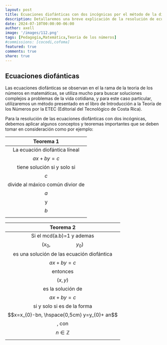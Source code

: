 ```yaml
---
layout: post
title: Ecuaciones diofánticas con dos incógnicas por el método de la división euclideana
description: Detallaremos una breve explicación de la resolución de ecuaciones diofánticas con dos incógnitas
date: 2024-07-10T00:00:00-06:00
author: axell
image: '/images/112.png'
tags: [Pedagogía,Matemática,Teoria de los números]
#commissions: [cocodi,cofoma]
featured: true
comments: true
share: true
---
```

## Ecuaciones diofánticas

Las ecuaciones diofánticas se observan en el la rama de la teoria de los números en matemáticas, se utiliza mucho para buscar soluciones complejos a problemas de la vida cotidiana, y para este caso particular, utilizaremos un método presentado en el libro de Introducción a la Teoría de los Números por la ETEC (Editorial del Tecnológico de Costa Rica). 

Para la resolución de las ecuaciones diofánticas con dos incógnicas, debemos aplicar algunos conceptos y teoremas importantes que se deben tomar en consideración como por ejemplo: 

|Teorema 1|
| :---:|
|La ecuación diofántica líneal $$ax+by=c$$ tiene solución si y solo si $$c$$ divide al máxico común divior de $$a$$ y $$b$$|

|Teorema 2|
| :---: |
| Si el mcd(a.b)=1 y ademas $$(x_{0}, \hspace{2cm} y_{0})$$ es una solución de las ecuación diofántica $$ax+by=c$$ entonces $$(x,y)$$ es la solución de $$ax+by=c$$ si y solo si es de la forma $$x=x_{0}-bn, \hspace{0,5cm} y=y_{0}+ an$$, con $$n \in \mathbb{Z}$$ |
